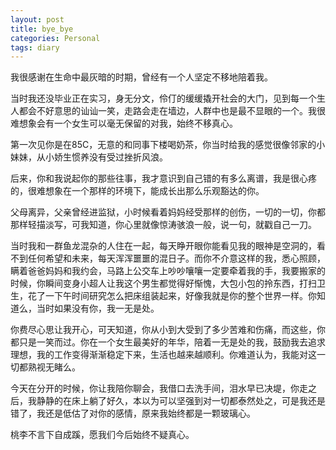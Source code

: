 ```yaml
---
layout: post
title: bye_bye
categories: Personal
tags: diary
---
```


我很感谢在生命中最灰暗的时期，曾经有一个人坚定不移地陪着我。

当时我还没毕业正在实习，身无分文，伶仃的缓缓撬开社会的大门，见到每一个生人都会不好意思的讪讪一笑，走路会走在墙边，人群中也是最不显眼的一个。我很难想象会有一个女生可以毫无保留的对我，始终不移真心。

第一次见你是在85C，无意的和同事下楼喝奶茶，你当时给我的感觉很像邻家的小妹妹，从小娇生惯养没有受过挫折风浪。

后来，你和我说起你的那些往事，我才意识到自己错的有多么离谱，我是很心疼的，很难想象在一个那样的环境下，能成长出那么乐观豁达的你。

父母离异，父亲曾经进监狱，小时候看着妈妈经受那样的创伤，一切的一切，你都那样轻描淡写，可我知道，你心里就像惊涛骇浪一般，说一句，就戳自己一刀。

当时我和一群鱼龙混杂的人住在一起，每天睁开眼你能看见我的眼神是空洞的，看不到任何希望和未来，每天浑浑噩噩的混日子。而你不介意这样的我，悉心照顾，瞒着爸爸妈妈和我约会，马路上公交车上吵吵嚷嚷一定要牵着我的手，我要搬家的时候，你瞬间变身小超人让我这个男生都觉得好惭愧，大包小包的拎东西，打扫卫生，花了一下午时间研究怎么把床组装起来，好像我就是你的整个世界一样。你知道么，当时如果没有你，我一无是处。

你费尽心思让我开心，可天知道，你从小到大受到了多少苦难和伤痛，而这些，你都只是一笑而过。你在一个女生最美好的年华，陪着一无是处的我，鼓励我去追求理想，我的工作变得渐渐稳定下来，生活也越来越顺利。你难道认为，我能对这一切都熟视无睹么。

今天在分开的时候，你让我陪你聊会，我借口去洗手间，泪水早已决堤，你走之后，我静静的在床上躺了好久，本以为可以坚强到对一切都泰然处之，可是我还是错了，我还是低估了对你的感情，原来我始终都是一颗玻璃心。

桃李不言下自成蹊，愿我们今后始终不疑真心。 

